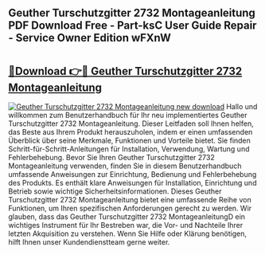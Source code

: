 ## Geuther Turschutzgitter 2732 Montageanleitung PDF Download Free - Part-ksC User Guide Repair - Service Owner Edition wFXnW

# <h2><a href="http://df8ibvc.blite.top/?on=Geuther+Turschutzgitter+2732+Montageanleitung">🔗Download 👉🔴 Geuther Turschutzgitter 2732 Montageanleitung</a></h2>

[![Geuther Turschutzgitter 2732 Montageanleitung new download](https://i.imgur.com/lujVjoI.png)](http://df8ibvc.blite.top/?on=Geuther+Turschutzgitter+2732+Montageanleitung)
Hallo und willkommen zum Benutzerhandbuch für Ihr neu implementiertes Geuther Turschutzgitter 2732 Montageanleitung. Dieser Leitfaden soll Ihnen helfen, das Beste aus Ihrem Produkt herauszuholen, indem er einen umfassenden Überblick über seine Merkmale, Funktionen und Vorteile bietet. Sie finden Schritt-für-Schritt-Anleitungen für Installation, Verwendung, Wartung und Fehlerbehebung. Bevor Sie Ihren Geuther Turschutzgitter 2732 Montageanleitung verwenden, finden Sie in diesem Benutzerhandbuch umfassende Anweisungen zur Einrichtung, Bedienung und Fehlerbehebung des Produkts. Es enthält klare Anweisungen für Installation, Einrichtung und Betrieb sowie wichtige Sicherheitsinformationen. Dieses Geuther Turschutzgitter 2732 Montageanleitung bietet eine umfassende Reihe von Funktionen, um Ihren spezifischen Anforderungen gerecht zu werden. Wir glauben, dass das Geuther Turschutzgitter 2732 MontageanleitungD ein wichtiges Instrument für Ihr Bestreben war, die Vor- und Nachteile Ihrer letzten Akquisition zu verstehen. Wenn Sie Hilfe oder Klärung benötigen, hilft Ihnen unser Kundendienstteam gerne weiter.
